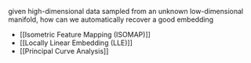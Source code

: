 given high-dimensional data sampled from an unknown low-dimensional manifold, how can we automatically recover a good embedding
- [[Isometric Feature Mapping (ISOMAP)]]
- [[Locally Linear Embedding (LLE)]]
- [[Principal Curve Analysis]]

